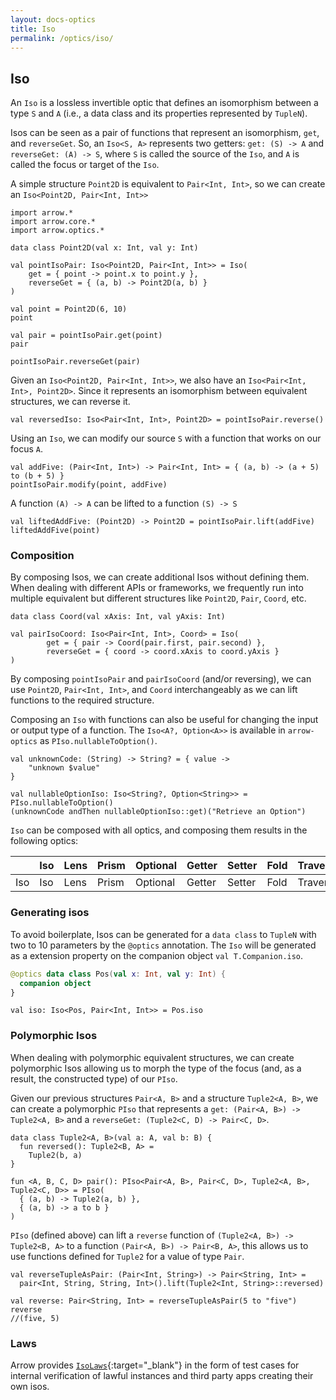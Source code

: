 ```yaml
---
layout: docs-optics
title: Iso
permalink: /optics/iso/
---
```


## Iso


An `Iso` is a lossless invertible optic that defines an isomorphism between a type `S` and `A` (i.e., a data class and its properties represented by `TupleN`).

Isos can be seen as a pair of functions that represent an isomorphism, `get`, and `reverseGet`. So, an `Iso<S, A>` represents two getters: `get: (S) -> A` and `reverseGet: (A) -> S`, where `S` is called the source of the `Iso`, and `A` is called the focus or target of the `Iso`.

A simple structure `Point2D` is equivalent to `Pair<Int, Int>`, so we can create an `Iso<Point2D, Pair<Int, Int>>`

```kotlin:ank
import arrow.*
import arrow.core.*
import arrow.optics.*

data class Point2D(val x: Int, val y: Int)

val pointIsoPair: Iso<Point2D, Pair<Int, Int>> = Iso(
    get = { point -> point.x to point.y },
    reverseGet = { (a, b) -> Point2D(a, b) }
)

val point = Point2D(6, 10)
point
```
```kotlin:ank
val pair = pointIsoPair.get(point)
pair
```
```kotlin:ank
pointIsoPair.reverseGet(pair)
```

Given an `Iso<Point2D, Pair<Int, Int>>`, we also have an `Iso<Pair<Int, Int>, Point2D>`. Since it represents an isomorphism between equivalent structures, we can reverse it.

```kotlin:ank:silent
val reversedIso: Iso<Pair<Int, Int>, Point2D> = pointIsoPair.reverse()
```

Using an `Iso`, we can modify our source `S` with a function that works on our focus `A`.

```kotlin:ank
val addFive: (Pair<Int, Int>) -> Pair<Int, Int> = { (a, b) -> (a + 5) to (b + 5) }
pointIsoPair.modify(point, addFive)
```

A function `(A) -> A` can be lifted to a function `(S) -> S`

```kotlin:ank
val liftedAddFive: (Point2D) -> Point2D = pointIsoPair.lift(addFive)
liftedAddFive(point)
```

### Composition

By composing Isos, we can create additional Isos without defining them. When dealing with different APIs or frameworks, we frequently run into multiple equivalent but different structures like `Point2D`, `Pair`, `Coord`, etc.

```kotlin:ank
data class Coord(val xAxis: Int, val yAxis: Int)

val pairIsoCoord: Iso<Pair<Int, Int>, Coord> = Iso(
        get = { pair -> Coord(pair.first, pair.second) },
        reverseGet = { coord -> coord.xAxis to coord.yAxis }
)
```

By composing `pointIsoPair` and `pairIsoCoord` (and/or reversing), we can use `Point2D`, `Pair<Int, Int>`, and `Coord` interchangeably as we can lift functions to the required structure.

Composing an `Iso` with functions can also be useful for changing the input or output type of a function. The `Iso<A?, Option<A>>` is available in `arrow-optics` as `PIso.nullableToOption()`.

```kotlin:ank
val unknownCode: (String) -> String? = { value ->
    "unknown $value"
}

val nullableOptionIso: Iso<String?, Option<String>> = PIso.nullableToOption()
(unknownCode andThen nullableOptionIso::get)("Retrieve an Option")
```

`Iso` can be composed with all optics, and composing them results in the following optics:

|   | Iso | Lens | Prism |Optional | Getter | Setter | Fold | Traversal |
| --- | --- | --- | --- |--- | --- | --- | --- | --- |
| Iso | Iso | Lens | Prism | Optional | Getter | Setter | Fold | Traversal |

### Generating isos

To avoid boilerplate, Isos can be generated for a `data class` to `TupleN` with two to 10 parameters by the `@optics` annotation.
The `Iso` will be generated as a extension property on the companion object `val T.Companion.iso`.

```kotlin
@optics data class Pos(val x: Int, val y: Int) {
  companion object
}
```
```kotlin:ank:silent
val iso: Iso<Pos, Pair<Int, Int>> = Pos.iso
```

### Polymorphic Isos
When dealing with polymorphic equivalent structures, we can create polymorphic Isos allowing us to morph the type of the focus (and, as a result, the constructed type) of our `PIso`.

Given our previous structures `Pair<A, B>` and a structure `Tuple2<A, B>`, we can create a polymorphic `PIso` that represents a `get: (Pair<A, B>) -> Tuple2<A, B>` and a `reverseGet: (Tuple2<C, D) -> Pair<C, D>`.

```kotlin:ank
data class Tuple2<A, B>(val a: A, val b: B) {
  fun reversed(): Tuple2<B, A> =
    Tuple2(b, a)
}

fun <A, B, C, D> pair(): PIso<Pair<A, B>, Pair<C, D>, Tuple2<A, B>, Tuple2<C, D>> = PIso(
  { (a, b) -> Tuple2(a, b) },
  { (a, b) -> a to b }
)
```

`PIso` (defined above) can lift a `reverse` function of `(Tuple2<A, B>) -> Tuple2<B, A>` to a function `(Pair<A, B>) -> Pair<B, A>`,
this allows us to use functions defined for `Tuple2` for a value of type `Pair`.

```kotlin:ank
val reverseTupleAsPair: (Pair<Int, String>) -> Pair<String, Int> =
  pair<Int, String, String, Int>().lift(Tuple2<Int, String>::reversed)

val reverse: Pair<String, Int> = reverseTupleAsPair(5 to "five")
reverse
//(five, 5)
```

### Laws

Arrow provides [`IsoLaws`][iso_laws_source]{:target="_blank"} in the form of test cases for internal verification of lawful instances and third party apps creating their own isos.

[iso_laws_source]: https://github.com/arrow-kt/arrow/blob/master/modules/core/arrow-test/src/main/kotlin/arrow/test/laws/IsoLaws.kt
